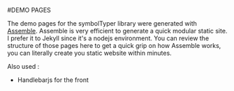 #DEMO PAGES

The demo pages for the symbolTyper library were generated with [Assemble](http://assemble.io/). 
Assemble is very efficient to generate a quick modular static site. I prefer it to Jekyll since it's a nodejs environment.
You can review the structure of those pages here to get a quick grip on how Assemble works, you can literally create you static website within minutes.

Also used : 
- Handlebarjs for the front
